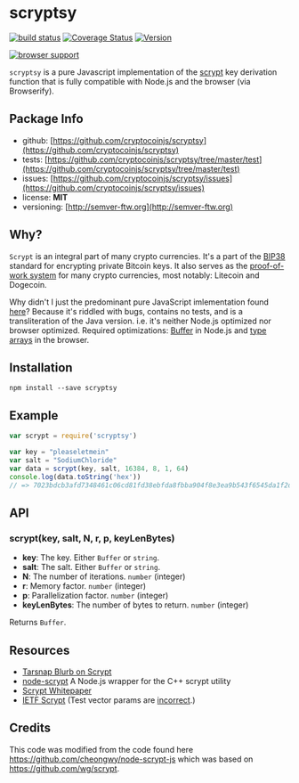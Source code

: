 scryptsy
========

[![build status](https://secure.travis-ci.org/cryptocoinjs/scryptsy.png)](http://travis-ci.org/cryptocoinjs/scryptsy)
[![Coverage Status](https://img.shields.io/coveralls/cryptocoinjs/scryptsy.svg)](https://coveralls.io/r/cryptocoinjs/scryptsy)
[![Version](http://img.shields.io/npm/v/scryptsy.svg)](https://www.npmjs.org/package/scryptsy)

[![browser support](https://ci.testling.com/cryptocoinjs/scryptsy.png)](https://ci.testling.com/cryptocoinjs/scryptsy)

`scryptsy` is a pure Javascript implementation of the [scrypt][wiki] key derivation function that is fully compatible with Node.js and the browser (via Browserify). 


Package Info
------------
- github: [https://github.com/cryptocoinjs/scryptsy](https://github.com/cryptocoinjs/scryptsy)
- tests: [https://github.com/cryptocoinjs/scryptsy/tree/master/test](https://github.com/cryptocoinjs/scryptsy/tree/master/test)
- issues: [https://github.com/cryptocoinjs/scryptsy/issues](https://github.com/cryptocoinjs/scryptsy/issues)
- license: **MIT**
- versioning: [http://semver-ftw.org](http://semver-ftw.org)


Why?
----

`Scrypt` is an integral part of many crypto currencies. It's a part of the [BIP38](https://github.com/bitcoin/bips/blob/master/bip-0038.mediawiki) standard for encrypting private Bitcoin keys. It also serves as the [proof-of-work system](http://en.wikipedia.org/wiki/Proof-of-work_system) for many crypto currencies, most notably: Litecoin and Dogecoin.

Why didn't I just the predominant pure JavaScript imlementation found [here](https://github.com/cheongwy/node-scrypt-js)? Because it's riddled with bugs, contains no tests, and is a transliteration of the Java version. i.e. it's neither Node.js optimized nor browser optimized. Required optimizations: [Buffer](http://nodejs.org/api/buffer.html) in Node.js and [type arrays](https://developer.mozilla.org/en-US/docs/Web/JavaScript/Typed_arrays) in the browser.



Installation
------------

    npm install --save scryptsy



Example
-------

```js
var scrypt = require('scryptsy')

var key = "pleaseletmein"
var salt = "SodiumChloride"
var data = scrypt(key, salt, 16384, 8, 1, 64)
console.log(data.toString('hex')) 
// => 7023bdcb3afd7348461c06cd81fd38ebfda8fbba904f8e3ea9b543f6545da1f2d5432955613f0fcf62d49705242a9af9e61e85dc0d651e40dfcf017b45575887
```


API
---

### scrypt(key, salt, N, r, p, keyLenBytes)

- **key**: The key. Either `Buffer` or `string`.
- **salt**: The salt. Either `Buffer` or `string`.
- **N**: The number of iterations. `number` (integer)
- **r**: Memory factor. `number` (integer)
- **p**: Parallelization factor. `number` (integer)
- **keyLenBytes**: The number of bytes to return. `number` (integer)

Returns `Buffer`.



Resources
---------
- [Tarsnap Blurb on Scrypt][tarsnap]
- [node-scrypt](https://github.com/barrysteyn/node-scrypt) A Node.js wrapper for the C++ scrypt utility
- [Scrypt Whitepaper](http://www.tarsnap.com/scrypt/scrypt.pdf)
- [IETF Scrypt](https://tools.ietf.org/html/draft-josefsson-scrypt-kdf-00) (Test vector params are [incorrect](https://twitter.com/dchest/status/247734446881640448).)


Credits
-------

This code was modified from the code found here https://github.com/cheongwy/node-scrypt-js which was based on https://github.com/wg/scrypt.





[wiki]: http://en.wikipedia.org/wiki/Scrypt
[tarsnap]: http://www.tarsnap.com/scrypt.html
